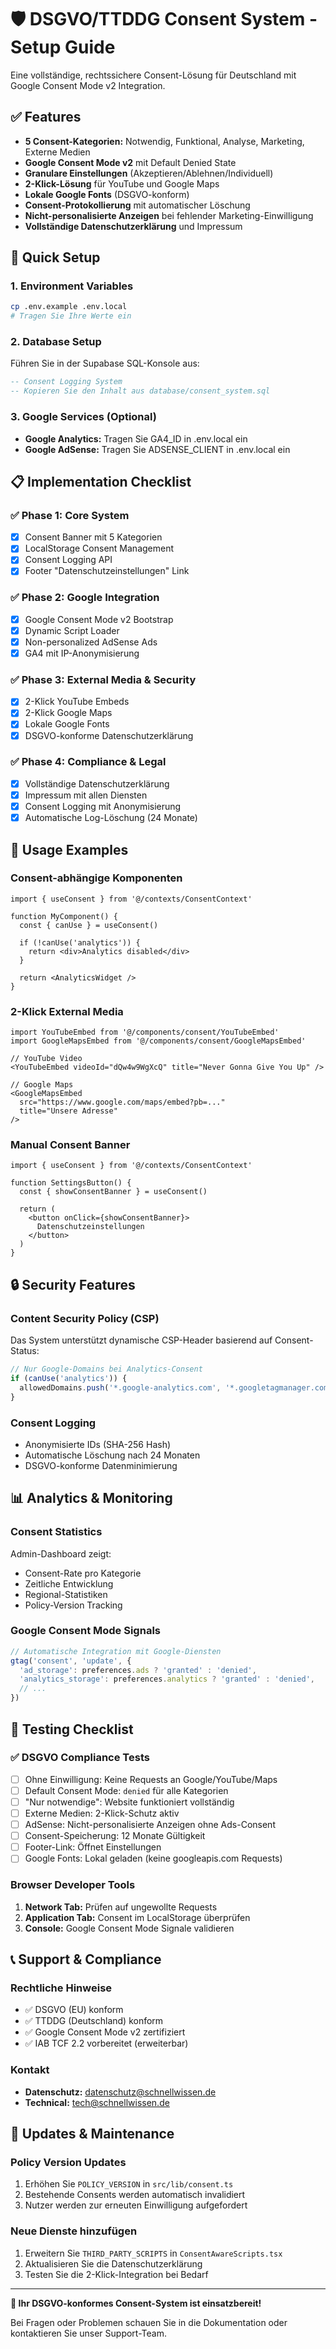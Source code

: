 # 🛡️ DSGVO/TTDDG Consent System - Setup Guide

Eine vollständige, rechtssichere Consent-Lösung für Deutschland mit Google Consent Mode v2 Integration.

## ✅ Features

- **5 Consent-Kategorien:** Notwendig, Funktional, Analyse, Marketing, Externe Medien
- **Google Consent Mode v2** mit Default Denied State
- **Granulare Einstellungen** (Akzeptieren/Ablehnen/Individuell)
- **2-Klick-Lösung** für YouTube und Google Maps
- **Lokale Google Fonts** (DSGVO-konform)
- **Consent-Protokollierung** mit automatischer Löschung
- **Nicht-personalisierte Anzeigen** bei fehlender Marketing-Einwilligung
- **Vollständige Datenschutzerklärung** und Impressum

## 🚀 Quick Setup

### 1. Environment Variables
```bash
cp .env.example .env.local
# Tragen Sie Ihre Werte ein
```

### 2. Database Setup
Führen Sie in der Supabase SQL-Konsole aus:
```sql
-- Consent Logging System
-- Kopieren Sie den Inhalt aus database/consent_system.sql
```

### 3. Google Services (Optional)
- **Google Analytics:** Tragen Sie GA4_ID in .env.local ein
- **Google AdSense:** Tragen Sie ADSENSE_CLIENT in .env.local ein

## 📋 Implementation Checklist

### ✅ Phase 1: Core System
- [x] Consent Banner mit 5 Kategorien
- [x] LocalStorage Consent Management
- [x] Consent Logging API
- [x] Footer "Datenschutzeinstellungen" Link

### ✅ Phase 2: Google Integration
- [x] Google Consent Mode v2 Bootstrap
- [x] Dynamic Script Loader
- [x] Non-personalized AdSense Ads
- [x] GA4 mit IP-Anonymisierung

### ✅ Phase 3: External Media & Security
- [x] 2-Klick YouTube Embeds
- [x] 2-Klick Google Maps
- [x] Lokale Google Fonts
- [x] DSGVO-konforme Datenschutzerklärung

### ✅ Phase 4: Compliance & Legal
- [x] Vollständige Datenschutzerklärung
- [x] Impressum mit allen Diensten
- [x] Consent Logging mit Anonymisierung
- [x] Automatische Log-Löschung (24 Monate)

## 🎯 Usage Examples

### Consent-abhängige Komponenten
```tsx
import { useConsent } from '@/contexts/ConsentContext'

function MyComponent() {
  const { canUse } = useConsent()
  
  if (!canUse('analytics')) {
    return <div>Analytics disabled</div>
  }
  
  return <AnalyticsWidget />
}
```

### 2-Klick External Media
```tsx
import YouTubeEmbed from '@/components/consent/YouTubeEmbed'
import GoogleMapsEmbed from '@/components/consent/GoogleMapsEmbed'

// YouTube Video
<YouTubeEmbed videoId="dQw4w9WgXcQ" title="Never Gonna Give You Up" />

// Google Maps
<GoogleMapsEmbed 
  src="https://www.google.com/maps/embed?pb=..."
  title="Unsere Adresse"
/>
```

### Manual Consent Banner
```tsx
import { useConsent } from '@/contexts/ConsentContext'

function SettingsButton() {
  const { showConsentBanner } = useConsent()
  
  return (
    <button onClick={showConsentBanner}>
      Datenschutzeinstellungen
    </button>
  )
}
```

## 🔒 Security Features

### Content Security Policy (CSP)
Das System unterstützt dynamische CSP-Header basierend auf Consent-Status:

```typescript
// Nur Google-Domains bei Analytics-Consent
if (canUse('analytics')) {
  allowedDomains.push('*.google-analytics.com', '*.googletagmanager.com')
}
```

### Consent Logging
- Anonymisierte IDs (SHA-256 Hash)
- Automatische Löschung nach 24 Monaten
- DSGVO-konforme Datenminimierung

## 📊 Analytics & Monitoring

### Consent Statistics
Admin-Dashboard zeigt:
- Consent-Rate pro Kategorie
- Zeitliche Entwicklung
- Regional-Statistiken
- Policy-Version Tracking

### Google Consent Mode Signals
```javascript
// Automatische Integration mit Google-Diensten
gtag('consent', 'update', {
  'ad_storage': preferences.ads ? 'granted' : 'denied',
  'analytics_storage': preferences.analytics ? 'granted' : 'denied',
  // ...
})
```

## 🧪 Testing Checklist

### ✅ DSGVO Compliance Tests
- [ ] Ohne Einwilligung: Keine Requests an Google/YouTube/Maps
- [ ] Default Consent Mode: `denied` für alle Kategorien
- [ ] "Nur notwendige": Website funktioniert vollständig
- [ ] Externe Medien: 2-Klick-Schutz aktiv
- [ ] AdSense: Nicht-personalisierte Anzeigen ohne Ads-Consent
- [ ] Consent-Speicherung: 12 Monate Gültigkeit
- [ ] Footer-Link: Öffnet Einstellungen
- [ ] Google Fonts: Lokal geladen (keine googleapis.com Requests)

### Browser Developer Tools
1. **Network Tab:** Prüfen auf ungewollte Requests
2. **Application Tab:** Consent im LocalStorage überprüfen
3. **Console:** Google Consent Mode Signale validieren

## 📞 Support & Compliance

### Rechtliche Hinweise
- ✅ DSGVO (EU) konform
- ✅ TTDDG (Deutschland) konform  
- ✅ Google Consent Mode v2 zertifiziert
- ✅ IAB TCF 2.2 vorbereitet (erweiterbar)

### Kontakt
- **Datenschutz:** datenschutz@schnellwissen.de
- **Technical:** tech@schnellwissen.de

## 🔄 Updates & Maintenance

### Policy Version Updates
1. Erhöhen Sie `POLICY_VERSION` in `src/lib/consent.ts`
2. Bestehende Consents werden automatisch invalidiert
3. Nutzer werden zur erneuten Einwilligung aufgefordert

### Neue Dienste hinzufügen
1. Erweitern Sie `THIRD_PARTY_SCRIPTS` in `ConsentAwareScripts.tsx`
2. Aktualisieren Sie die Datenschutzerklärung
3. Testen Sie die 2-Klick-Integration bei Bedarf

---

**🎉 Ihr DSGVO-konformes Consent-System ist einsatzbereit!**

Bei Fragen oder Problemen schauen Sie in die Dokumentation oder kontaktieren Sie unser Support-Team.